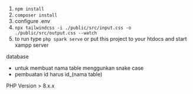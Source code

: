 1. ```npm install```
2. ```composer install```
3. configure .env
4. ```npx tailwindcss -i ./public/src/input.css -o ./public/src/output.css --watch```
5. to run type ```php spark serve``` or put this project to your htdocs and start xampp server




database
- untuk membuat nama table menggunkan snake case
- pembuatan id harus id_(nama table)


PHP Version > 8.x.x